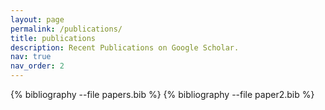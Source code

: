 ```yaml
---
layout: page
permalink: /publications/
title: publications
description: Recent Publications on Google Scholar.
nav: true
nav_order: 2
---
```


<!-- _pages/publications.md -->
<div class="publications">

{% bibliography --file papers.bib %}
{% bibliography --file paper2.bib %}

</div>
